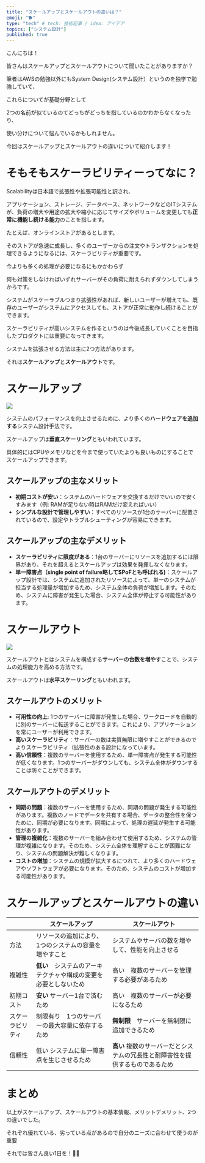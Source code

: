 ```yaml
---
title: "スケールアップとスケールアウトの違いは？"
emoji: "🐕"
type: "tech" # tech: 技術記事 / idea: アイデア
topics: ["システム設計"]
published: true
---
```

こんにちは！

皆さんはスケールアップとスケールアウトについて聞いたことがありますか？

筆者はAWSの勉強以外にもSystem Design(システム設計）というのを独学で勉強していて、

これらについてが基礎分野として

2つの名前が似ているのてどっちがどっちを指しているのかわからなくなったり、

使い分けについて悩んでいるかもしれません。

今回はスケールアップとスケールアウトの違いについて紹介します！

# そもそもスケーラビリティーってなに？
Scalabilityは日本語で拡張性や拡張可能性と訳され、

アプリケーション、ストレージ、データベース、ネットワークなどのITシステムが、負荷の増大や用途の拡大や縮小に応じてサイズやボリュームを変更しても**正常に機能し続ける能力**のことを指します。

たとえば、オンラインストアがあるとします。

そのストアが急速に成長し、多くのユーザーからの注文やトランザクションを処理できるようになるには、スケーラビリティが重要です。

今よりも多くの処理が必要になるにもかかわらず

何も対策をしなければいずれサーバーがその負荷に耐えられずダウンしてしまうからです。

システムがスケーラブルつまり拡張性があれば、新しいユーザーが増えても、既存のユーザーがシステムにアクセスしても、ストアが正常に動作し続けることができます。

スケーラビリティが高いシステムを作るというのは今後成長していくことを目指したプロダクトには重要になってきます。

システムを拡張させる方法は主に2つ方法があります。

それは**スケールアップ**と**スケールアウト**です。

# スケールアップ
![](https://storage.googleapis.com/zenn-user-upload/94cddf80ed87-20230602.png)

システムのパフォーマンスを向上させるために、より多くの**ハードウェアを追加する**システム設計手法です。

スケールアップは**垂直スケーリング**ともいわれています。

具体的にはCPUやメモリなどを今まで使っていたよりも良いものにすることでスケールアップできます。

## スケールアップの主なメリット
- **初期コストが安い**：システムのハードウェアを交換するだけでいいので安くすみます（例: RAMが足りない時はRAMだけ変えればいい）
- **シンプルな設計で管理しやすい**：すべてのリソースが1台のサーバーに配置されているので、設定やトラブルシューティングが容易にできます。

## スケールアップの主なデメリット
- **スケーラビリティに限度がある**：1台のサーバーにリソースを追加するには限界があり、それを超えるとスケールアップは効果を発揮しなくなります。
- **単一障害点（single point of failure略してSPoFとも呼ばれる)**：スケールアップ設計では、システムに追加されたリソースによって、単一のシステムが担当する処理量が増加するため、システム全体の負荷が増加します。そのため、システムに障害が発生した場合、システム全体が停止する可能性があります。

# スケールアウト
![](https://storage.googleapis.com/zenn-user-upload/749a82ad595b-20230602.png)

スケールアウトとはシステムを構成する**サーバーの台数を増やす**ことで、システムの処理能力を高める方法です。

スケールアウトは**水平スケーリング**ともいわれます。

## スケールアウトのメリット
- **可用性の向上**: 1つのサーバーに障害が発生した場合、ワークロードを自動的に別のサーバーに転送することができます。これにより、アプリケーションを常にユーザーが利用できます。
- **高いスケーラビリティ**：サーバーの数は実質無限に増やすことができるのでよりスケーラビリティ（拡張性のある設計になっています。
- **高い信頼性**：複数のサーバーを使用するため、単一障害点が発生する可能性が低くなります。1つのサーバーがダウンしても、システム全体がダウンすることは防ぐことができます。

## スケールアウトのデメリット
- **同期の問題**：複数のサーバーを使用するため、同期の問題が発生する可能性があります。複数のノードでデータを共有する場合、データの整合性を保つために、同期が必要になります。同期によって、処理の遅延が発生する可能性があります。
- **管理の複雑化**：複数のサーバーを組み合わせて使用するため、システムの管理が複雑になります。そのため、システム全体を理解することが困難になり、システムの問題解決が難しくなります。
- **コストの増加**：システムの規模が拡大するにつれて、より多くのハードウェアやソフトウェアが必要になります。そのため、システムのコストが増加する可能性があります。


# スケールアップとスケールアウトの違い

|  | スケールアップ | スケールアウト |
| ---- | ---- | ---- |
| 方法 | リソースの追加により、1つのシステムの容量を増やすこと| システムやサーバの数を増やして、性能を向上させる |
| 複雑性 | **低い**　システムのアーキテクチャや構成の変更を必要としないため | 高い　複数のサーバーを管理する必要があるため |
| 初期コスト | **安い** サーバー1台で済むため| 高い　複数のサーバーが必要になるため |
| スケーラビリティ | 制限有り　1つのサーバーの最大容量に依存するため | **無制限**　サーバーを無制限に追加できるため |
| 信頼性 | 低い システムに単一障害点を生じさせるため| **高い** 複数のサーバーだとシステムの冗長性と耐障害性を提供するものであるため|

# まとめ
以上がスケールアップ、スケールアウトの基本情報、メリットデメリット、2つの違いでした。

それぞれ優れている、劣っている点があるので自分のニーズに合わせて使うのが重要

それでは皆さん良い1日を！👋🏻
